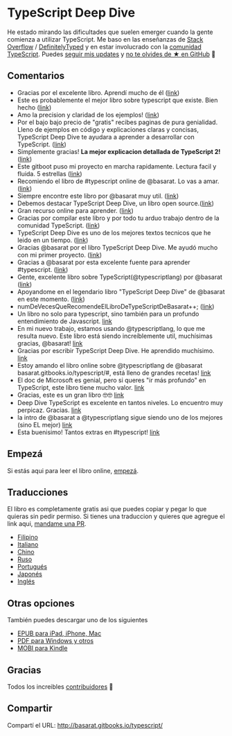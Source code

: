 TypeScript Deep Dive
=======

He estado mirando las dificultades que suelen emerger cuando la gente comienza a utilizar TypeScript. Me baso en las enseñanzas de [Stack Overflow](http://stackoverflow.com/tags/typescript/topusers) / [DefinitelyTyped](https://github.com/DefinitelyTyped/) y en estar involucrado con la [comunidad TypeScript](https://github.com/TypeStrong/). Puedes [seguir mis updates](https://twitter.com/basarat) y [no te olvides de ★ en GitHub](https://github.com/basarat/typescript-book) 🌹

## Comentarios

* Gracias por el excelente libro. Aprendí mucho de él ([link](https://www.gitbook.com/book/basarat/typescript/discussions/21#comment-1468279131934))
* Este es probablemente el mejor libro sobre typescript que existe. Bien hecho ([link](https://twitter.com/thelondonjs/status/756419561570852864))
* Amo la precision y claridad de los ejemplos! ([link](https://twitter.com/joe_mighty/status/758290957280346112))
* Por el bajo bajo precio de "gratis" recibes paginas de pura genialidad. Lleno de ejemplos en código y explicaciones claras y concisas, TypeScript Deep Dive te ayudara a aprender a desarrollar con TypeScript. ([link](https://www.nativescript.org/blog/details/free-book-typescript-deep-dive))
* Simplemente gracias! **La mejor explicacion detallada de TypeScript 2!** ([link](https://www.gitbook.com/book/basarat/typescript/discussions/38))
* Este gitboot puso mi proyecto en marcha rapidamente. Lectura facil y fluida. 5 estrellas ([link](https://twitter.com/thebabellion/status/779888195559235584))
* Recomiendo el libro de #typescript online de @basarat. Lo vas a amar.([link](https://twitter.com/markpieszak/status/788099306590969860))
* Siempre encontre este libro por @basarat muy util. ([link](https://twitter.com/Brocco/status/789887640656945152))
* Debemos destacar  TypeScript Deep Dive, un libro open source.([link](https://www.siliconrepublic.com/enterprise/typescript-programming-javascript))
* Gran recurso online para aprender. ([link](https://twitter.com/rdfuhr/status/790193307708076035))
* Gracias por compilar este libro y por todo tu arduo trabajo dentro de la comunidad TypeScript. ([link](https://github.com/basarat/typescript-book/pull/183#issuecomment-257799713))
* TypeScript Deep Dive es uno de los mejores textos tecnicos que he leido en un tiempo. ([link](https://twitter.com/borekb/status/794287092272599040))
* Gracias @basarat por el libro TypeScript Deep Dive. Me ayudó mucho con mi primer proyecto. ([link](https://twitter.com/betolinck/status/797901548562960384))
* Gracias a @basarat por esta excelente fuente para aprender #typescript. ([link](https://twitter.com/markuse1501/status/799116176815230976))
* Gente, excelente libro sobre TypeScript(@typescriptlang) por @basarat ([link](https://twitter.com/deeinlove/status/813245965507260417))
* Apoyandome en el legendario libro "TypeScript Deep Dive" de @basarat en este momento. ([link](https://twitter.com/sitapati/status/814379404956532737))
* numDeVecesQueRecomendeElLibroDeTypeScriptDeBasarat++; ([link](https://twitter.com/brocco/status/814227741696462848))
* Un libro no solo para typescript, sino también para un profundo entendimiento de Javascript. [link](https://www.gitbook.com/book/basarat/typescript/discussions/59)
* En mi nuevo trabajo, estamos usando @typescriptlang, lo que me resulta nuevo. Este libro está siendo increíblemente util, muchísimas gracias, @basarat! [link](https://twitter.com/netchkin/status/855339390566096896)
* Gracias por escribir TypeScript Deep Dive. He aprendido muchísimo. [link](https://twitter.com/buctwbzs/status/857198618704355328?refsrc=email&s=11)
* Estoy amando el libro online sobre @typescriptlang de @basarat basarat.gitbooks.io/typescript/#, está lleno de grandes recetas! [link](https://twitter.com/ericliprandi/status/857608837309677568)
* El doc de Microsoft es genial, pero si queres "ir más profundo" en TypeScript, este libro tiene mucho valor. [link](https://twitter.com/caludio/status/876729910550831104)
* Gracias, este es un gran libro 🤓🤓 [link](https://twitter.com/jjwonmin/status/885666375548547073)
* Deep Dive TypeScript es excelente en tantos niveles. Lo encuentro muy perpicaz. Gracias. [link](https://twitter.com/orenmizr/status/891083492787970053)
* la intro de @basarat a @typescriptlang sigue siendo uno de los mejores (sino EL mejor) [link](https://twitter.com/stevealee/status/953953255968698368)
* Esta buenisimo! Tantos extras en #typescript! [link](https://twitter.com/pauliescanlon/status/989898852474998784)

## Empezá
Si estás aqui para leer el libro online, [empezá]().

## Traducciones
El libro es completamente gratis asi que puedes copiar y pegar lo que quieras sin pedir permiso. Si tienes una traduccion y quieres que agregue el link aqui, [mandame una PR](https://github.com/basarat/typescript-book/edit/master/README.md).
* [Filipino](https://github.com/themarshann/typescript-book-fil)
* [Italiano](https://github.com/TizioFittizio/typescript-book)
* [Chino](https://github.com/jkchao/typescript-book-chinese)
* [Ruso](https://github.com/etroynov/typescript-book)
* [Portugués](https://github.com/overlineink/typescript-book)
* [Japonés](https://github.com/yohamta/typescript-book)
* [Inglés](https://github.com/basarat/typescript-book)

## Otras opciones
También puedes descargar uno de los siguientes
* [EPUB para iPad, iPhone, Mac](https://www.gitbook.com/download/epub/book/basarat/typescript)
* [PDF para Windows y otros](https://www.gitbook.com/download/pdf/book/basarat/typescript)
* [MOBI para Kindle](https://www.gitbook.com/download/mobi/book/basarat/typescript)

## Gracias
Todos los increibles [contribuidores](https://github.com/basarat/typescript-book/graphs/contributors) 🌹

## Compartir
Compartí el URL: http://basarat.gitbooks.io/typescript/
